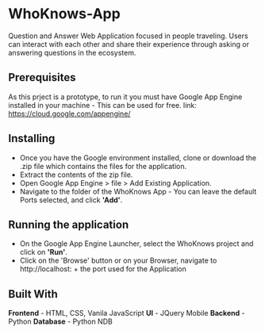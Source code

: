 # WhoKnows-App
Question and Answer Web Application focused in people traveling. Users can interact with each other and share their experience through asking or answering questions in the ecosystem.


## Prerequisites

As this prject is a prototype, to run it you must have Google App Engine installed in your machine - This can be used for free.
link: https://cloud.google.com/appengine/


## Installing

* Once you have the Google environment installed, clone or download the .zip file which contains the files for the application.
* Extract the contents of the zip file.
* Open Google App Engine > file > Add Existing Application.
* Navigate to the folder of the WhoKnows App - You can leave the default Ports selected, and click **'Add'**.


## Running the application

* On the Google App Engine Launcher, select the WhoKnows project and click on **'Run'**.
* Click on the 'Browse' button or on your Browser, navigate to http://localhost: + the port used for the Application


## Built With

**Frontend** - HTML, CSS, Vanila JavaScript
**UI** - JQuery Mobile
**Backend** - Python
**Database** - Python NDB
